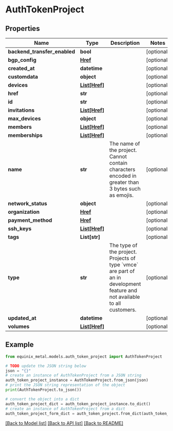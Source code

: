 # AuthTokenProject


## Properties

Name | Type | Description | Notes
------------ | ------------- | ------------- | -------------
**backend_transfer_enabled** | **bool** |  | [optional] 
**bgp_config** | [**Href**](Href.md) |  | [optional] 
**created_at** | **datetime** |  | [optional] 
**customdata** | **object** |  | [optional] 
**devices** | [**List[Href]**](Href.md) |  | [optional] 
**href** | **str** |  | [optional] 
**id** | **str** |  | [optional] 
**invitations** | [**List[Href]**](Href.md) |  | [optional] 
**max_devices** | **object** |  | [optional] 
**members** | [**List[Href]**](Href.md) |  | [optional] 
**memberships** | [**List[Href]**](Href.md) |  | [optional] 
**name** | **str** | The name of the project. Cannot contain characters encoded in greater than 3 bytes such as emojis. | [optional] 
**network_status** | **object** |  | [optional] 
**organization** | [**Href**](Href.md) |  | [optional] 
**payment_method** | [**Href**](Href.md) |  | [optional] 
**ssh_keys** | [**List[Href]**](Href.md) |  | [optional] 
**tags** | **List[str]** |  | [optional] 
**type** | **str** | The type of the project. Projects of type &#x60;vmce&#x60; are part of an in development feature and not available to all customers. | [optional] 
**updated_at** | **datetime** |  | [optional] 
**volumes** | [**List[Href]**](Href.md) |  | [optional] 

## Example

```python
from equinix_metal.models.auth_token_project import AuthTokenProject

# TODO update the JSON string below
json = "{}"
# create an instance of AuthTokenProject from a JSON string
auth_token_project_instance = AuthTokenProject.from_json(json)
# print the JSON string representation of the object
print(AuthTokenProject.to_json())

# convert the object into a dict
auth_token_project_dict = auth_token_project_instance.to_dict()
# create an instance of AuthTokenProject from a dict
auth_token_project_form_dict = auth_token_project.from_dict(auth_token_project_dict)
```
[[Back to Model list]](../README.md#documentation-for-models) [[Back to API list]](../README.md#documentation-for-api-endpoints) [[Back to README]](../README.md)


